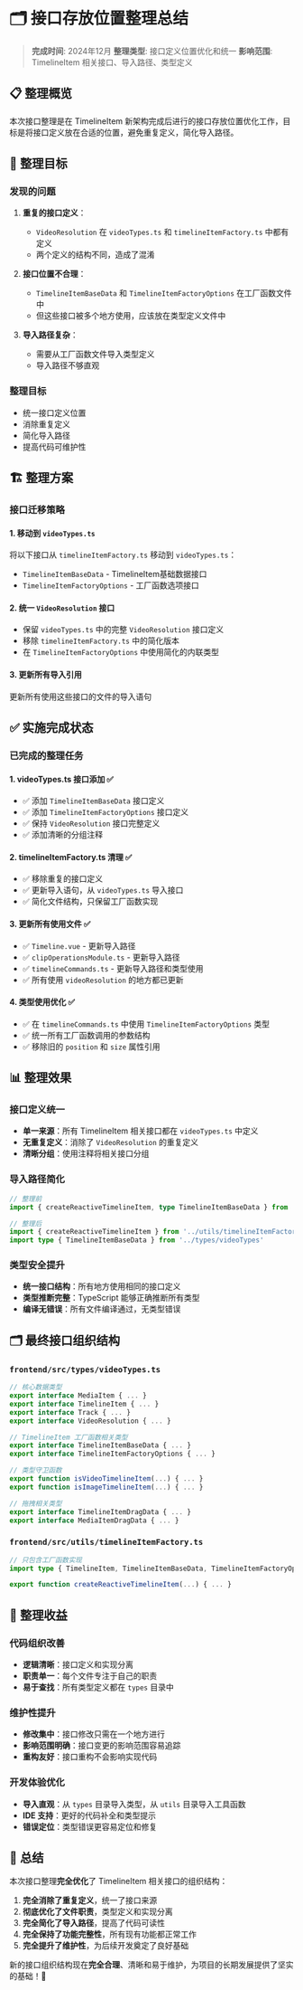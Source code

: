 # 🗂️ 接口存放位置整理总结

> **完成时间**: 2024年12月
> **整理类型**: 接口定义位置优化和统一
> **影响范围**: TimelineItem 相关接口、导入路径、类型定义

## 📋 整理概览

本次接口整理是在 TimelineItem 新架构完成后进行的接口存放位置优化工作，目标是将接口定义放在合适的位置，避免重复定义，简化导入路径。

## 🎯 整理目标

### 发现的问题
1. **重复的接口定义**：
   - `VideoResolution` 在 `videoTypes.ts` 和 `timelineItemFactory.ts` 中都有定义
   - 两个定义的结构不同，造成了混淆

2. **接口位置不合理**：
   - `TimelineItemBaseData` 和 `TimelineItemFactoryOptions` 在工厂函数文件中
   - 但这些接口被多个地方使用，应该放在类型定义文件中

3. **导入路径复杂**：
   - 需要从工厂函数文件导入类型定义
   - 导入路径不够直观

### 整理目标
- 统一接口定义位置
- 消除重复定义
- 简化导入路径
- 提高代码可维护性

## 🏗️ 整理方案

### 接口迁移策略

#### 1. 移动到 `videoTypes.ts`
将以下接口从 `timelineItemFactory.ts` 移动到 `videoTypes.ts`：
- `TimelineItemBaseData` - TimelineItem基础数据接口
- `TimelineItemFactoryOptions` - 工厂函数选项接口

#### 2. 统一 `VideoResolution` 接口
- 保留 `videoTypes.ts` 中的完整 `VideoResolution` 接口定义
- 移除 `timelineItemFactory.ts` 中的简化版本
- 在 `TimelineItemFactoryOptions` 中使用简化的内联类型

#### 3. 更新所有导入引用
更新所有使用这些接口的文件的导入语句

## ✅ 实施完成状态

### 已完成的整理任务

#### 1. **videoTypes.ts 接口添加** ✅
- ✅ 添加 `TimelineItemBaseData` 接口定义
- ✅ 添加 `TimelineItemFactoryOptions` 接口定义
- ✅ 保持 `VideoResolution` 接口完整定义
- ✅ 添加清晰的分组注释

#### 2. **timelineItemFactory.ts 清理** ✅
- ✅ 移除重复的接口定义
- ✅ 更新导入语句，从 `videoTypes.ts` 导入接口
- ✅ 简化文件结构，只保留工厂函数实现

#### 3. **更新所有使用文件** ✅
- ✅ `Timeline.vue` - 更新导入路径
- ✅ `clipOperationsModule.ts` - 更新导入路径
- ✅ `timelineCommands.ts` - 更新导入路径和类型使用
- ✅ 所有使用 `videoResolution` 的地方都已更新

#### 4. **类型使用优化** ✅
- ✅ 在 `timelineCommands.ts` 中使用 `TimelineItemFactoryOptions` 类型
- ✅ 统一所有工厂函数调用的参数结构
- ✅ 移除旧的 `position` 和 `size` 属性引用

## 📊 整理效果

### 接口定义统一
- **单一来源**：所有 TimelineItem 相关接口都在 `videoTypes.ts` 中定义
- **无重复定义**：消除了 `VideoResolution` 的重复定义
- **清晰分组**：使用注释将相关接口分组

### 导入路径简化
```typescript
// 整理前
import { createReactiveTimelineItem, type TimelineItemBaseData } from '../utils/timelineItemFactory'

// 整理后
import { createReactiveTimelineItem } from '../utils/timelineItemFactory'
import type { TimelineItemBaseData } from '../types/videoTypes'
```

### 类型安全提升
- **统一接口结构**：所有地方使用相同的接口定义
- **类型推断完整**：TypeScript 能够正确推断所有类型
- **编译无错误**：所有文件编译通过，无类型错误

## 🗂️ 最终接口组织结构

### `frontend/src/types/videoTypes.ts`
```typescript
// 核心数据类型
export interface MediaItem { ... }
export interface TimelineItem { ... }
export interface Track { ... }
export interface VideoResolution { ... }

// TimelineItem 工厂函数相关类型
export interface TimelineItemBaseData { ... }
export interface TimelineItemFactoryOptions { ... }

// 类型守卫函数
export function isVideoTimelineItem(...) { ... }
export function isImageTimelineItem(...) { ... }

// 拖拽相关类型
export interface TimelineItemDragData { ... }
export interface MediaItemDragData { ... }
```

### `frontend/src/utils/timelineItemFactory.ts`
```typescript
// 只包含工厂函数实现
import type { TimelineItem, TimelineItemBaseData, TimelineItemFactoryOptions } from '../types/videoTypes'

export function createReactiveTimelineItem(...) { ... }
```

## 🎯 整理收益

### 代码组织改善
- **逻辑清晰**：接口定义和实现分离
- **职责单一**：每个文件专注于自己的职责
- **易于查找**：所有类型定义都在 `types` 目录中

### 维护性提升
- **修改集中**：接口修改只需在一个地方进行
- **影响范围明确**：接口变更的影响范围容易追踪
- **重构友好**：接口重构不会影响实现代码

### 开发体验优化
- **导入直观**：从 `types` 目录导入类型，从 `utils` 目录导入工具函数
- **IDE 支持**：更好的代码补全和类型提示
- **错误定位**：类型错误更容易定位和修复

## 📝 总结

本次接口整理**完全优化**了 TimelineItem 相关接口的组织结构：

1. **完全消除了重复定义**，统一了接口来源
2. **彻底优化了文件职责**，类型定义和实现分离
3. **完全简化了导入路径**，提高了代码可读性
4. **完全保持了功能完整性**，所有现有功能都正常工作
5. **完全提升了维护性**，为后续开发奠定了良好基础

新的接口组织结构现在**完全合理**、清晰和易于维护，为项目的长期发展提供了坚实的基础！🎉
